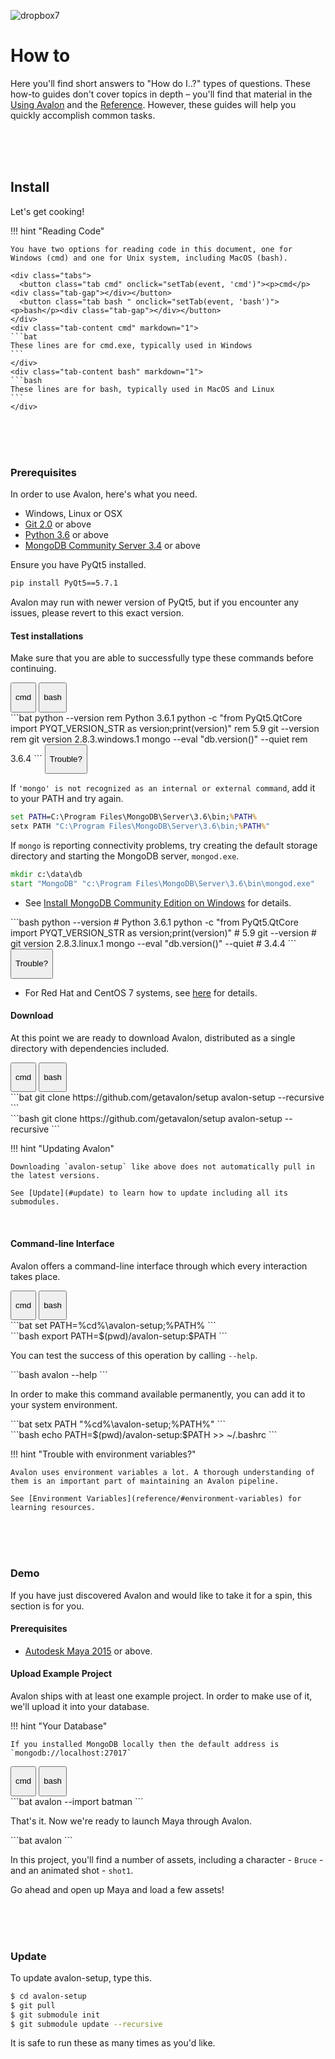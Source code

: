 ![dropbox7](https://user-images.githubusercontent.com/2152766/27370769-f788c0f2-5655-11e7-9ba8-93e8b8de70df.png)

# How to

Here you'll find short answers to "How do I..?" types of questions. These how-to guides don't cover topics in depth – you'll find that material in the [Using Avalon]() and the [Reference](reference/). However, these guides will help you quickly accomplish common tasks.

<br>
<br>
<br>

## Install

Let's get cooking!

!!! hint "Reading Code"

	You have two options for reading code in this document, one for Windows (cmd) and one for Unix system, including MacOS (bash).

	<div class="tabs">
	  <button class="tab cmd" onclick="setTab(event, 'cmd')"><p>cmd</p><div class="tab-gap"></div></button>
	  <button class="tab bash " onclick="setTab(event, 'bash')"><p>bash</p><div class="tab-gap"></div></button>
	</div>
	<div class="tab-content cmd" markdown="1">
	```bat
	These lines are for cmd.exe, typically used in Windows
	```
	</div>
	<div class="tab-content bash" markdown="1">
	```bash
	These lines are for bash, typically used in MacOS and Linux
	```
	</div>

<br>
<br>
<br>

### Prerequisites

In order to use Avalon, here's what you need.

- Windows, Linux or OSX
- [Git 2.0](https://git-scm.com/download) or above
- [Python 3.6](https://www.python.org/downloads/) or above
- [MongoDB Community Server 3.4](https://www.mongodb.com/download-center#community) or above

Ensure you have PyQt5 installed.

```bash
pip install PyQt5==5.7.1
```

Avalon may run with newer version of PyQt5, but if you encounter any issues, please revert to this exact version.

#### Test installations

Make sure that you are able to successfully type these commands before continuing.

<div class="tabs">
  <button class="tab cmd" onclick="setTab(event, 'cmd')">
  	<p>cmd</p><div class="tab-gap"></div>
  </button>
  <button class="tab bash " onclick="setTab(event, 'bash')">
  	<p>bash</p><div class="tab-gap"></div>
  </button>
</div>

<div class="tab-content cmd" markdown="1">
```bat
python --version
rem Python 3.6.1
python -c "from PyQt5.QtCore import PYQT_VERSION_STR as version;print(version)"
rem 5.9
git --version
rem git version 2.8.3.windows.1
mongo --eval "db.version()" --quiet
rem 3.6.4
```

<button class="spoiler-btn" onclick="reveal(event, 'cmd-mongotrouble')">
	<i class="fa fa-arrow-right" aria-hidden="true"></i><p>Trouble?</p>
</button>
<div id="cmd-mongotrouble" class="spoiler hidden" markdown="1">

If `'mongo' is not recognized as an internal or external command`, add it to your PATH and try again.

```bat
set PATH=C:\Program Files\MongoDB\Server\3.6\bin;%PATH%
setx PATH "C:\Program Files\MongoDB\Server\3.6\bin;%PATH%"
```

If `mongo` is reporting connectivity problems, try creating the default storage directory and starting the MongoDB server, `mongod.exe`.

```bat
mkdir c:\data\db
start "MongoDB" "c:\Program Files\MongoDB\Server\3.6\bin\mongod.exe"
```

- See [Install MongoDB Community Edition on Windows](https://docs.mongodb.com/manual/tutorial/install-mongodb-on-windows/) for details.
</div>

</div>

<div class="tab-content bash" markdown="1">
```bash
python --version
# Python 3.6.1
python -c "from PyQt5.QtCore import PYQT_VERSION_STR as version;print(version)"
# 5.9
git --version
# git version 2.8.3.linux.1
mongo --eval "db.version()" --quiet
# 3.4.4
```

<button class="spoiler-btn" onclick="reveal(event, 'bash-mongotrouble')">
	<i class="fa fa-arrow-right" aria-hidden="true"></i><p>Trouble?</p>
</button>
<div id="bash-mongotrouble" class="spoiler hidden" markdown="1">

- For Red Hat and CentOS 7 systems, see [here](https://docs.mongodb.com/manual/tutorial/install-mongodb-on-red-hat/) for details.

</div>

</div>

#### Download

At this point we are ready to download Avalon, distributed as a single directory with dependencies included.

<div class="tabs">
  <button class="tab cmd" onclick="setTab(event, 'cmd')">
  	<p>cmd</p><div class="tab-gap"></div>
  </button>
  <button class="tab bash " onclick="setTab(event, 'bash')">
  	<p>bash</p><div class="tab-gap"></div>
  </button>
</div>

<div class="tab-content cmd" markdown="1">
```bat
git clone https://github.com/getavalon/setup avalon-setup --recursive
```
</div>

<div class="tab-content bash" markdown="1">
```bash
git clone https://github.com/getavalon/setup avalon-setup --recursive
```
</div>

!!! hint "Updating Avalon"

	Downloading `avalon-setup` like above does not automatically pull in the latest versions.

	See [Update](#update) to learn how to update including all its submodules.

<br>

#### Command-line Interface

Avalon offers a command-line interface through which every interaction takes place.

<div class="tabs">
  <button class="tab cmd" onclick="setTab(event, 'cmd')">
  	<p>cmd</p><div class="tab-gap"></div>
  </button>
  <button class="tab bash " onclick="setTab(event, 'bash')">
  	<p>bash</p><div class="tab-gap"></div>
  </button>
</div>

<div class="tab-content cmd" markdown="1">
```bat
set PATH=%cd%\avalon-setup;%PATH%
```
</div>

<div class="tab-content bash" markdown="1">
```bash
export PATH=$(pwd)/avalon-setup:$PATH
```
</div>

You can test the success of this operation by calling `--help`.

<div class="tab-content cmd bash" markdown="1">
```bash
avalon --help
```
</div>

In order to make this command available permanently, you can add it to your system environment.

<div class="tab-content cmd" markdown="1">
```bat
setx PATH "%cd%\avalon-setup;%PATH%"
```
</div>

<div class="tab-content bash" markdown="1">
```bash
echo PATH=$(pwd)/avalon-setup:$PATH >> ~/.bashrc
```
</div>

!!! hint "Trouble with environment variables?"

	Avalon uses environment variables a lot. A thorough understanding of them is an important part of maintaining an Avalon pipeline.

	See [Environment Variables](reference/#environment-variables) for learning resources.

<br>
<br>
<br>

### Demo

If you have just discovered Avalon and would like to take it for a spin, this section is for you.

#### Prerequisites

- [Autodesk Maya 2015](https://www.autodesk.com/maya) or above.

#### Upload Example Project

Avalon ships with at least one example project. In order to make use of it, we'll upload it into your database.

!!! hint "Your Database"

	If you installed MongoDB locally then the default address is `mongodb://localhost:27017`

<div class="tabs">
  <button class="tab cmd" onclick="setTab(event, 'cmd')">
  	<p>cmd</p><div class="tab-gap"></div>
  </button>
  <button class="tab bash " onclick="setTab(event, 'bash')">
  	<p>bash</p><div class="tab-gap"></div>
  </button>
</div>

<div class="tab-content cmd bash" markdown="1">
```bat
avalon --import batman
```
</div>

That's it. Now we're ready to launch Maya through Avalon.

<div class="tab-content cmd bash" markdown="1">
```bat
avalon
```
</div>

In this project, you'll find a number of assets, including a character - `Bruce` - and an animated shot - `shot1`.

Go ahead and open up Maya and load a few assets!

<br>
<br>
<br>

### Update

To update avalon-setup, type this.

```bash
$ cd avalon-setup
$ git pull
$ git submodule init
$ git submodule update --recursive
```

It is safe to run these as many times as you'd like.

<br>
<br>
<br>
